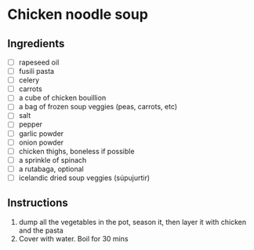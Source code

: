 # Chicken noodle soup

## Ingredients
- [ ] rapeseed oil
- [ ] fusili pasta
- [ ] celery
- [ ] carrots
- [ ] a cube of chicken bouillion
- [ ] a bag of frozen soup veggies (peas, carrots, etc)
- [ ] salt
- [ ] pepper
- [ ] garlic powder
- [ ] onion powder
- [ ] chicken thighs, boneless if possible
- [ ] a sprinkle of spinach
- [ ] a rutabaga, optional
- [ ] icelandic dried soup veggies (súpujurtir)

## Instructions
1. dump all the vegetables in the pot, season it, then layer it with chicken and the pasta
2. Cover with water. Boil for 30 mins